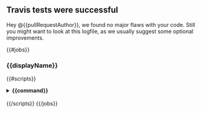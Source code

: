 ## Travis tests were successful
Hey @{{pullRequestAuthor}},
we found no major flaws with your code. Still you might want to look at this logfile, as we usually suggest some optional improvements.

{{#jobs}}
### {{displayName}}
{{#scripts}}
<details>
  <summary>
    <strong>
     {{command}}
    </strong>
  </summary>

```
{{&contents}}
```
</details>
<br />
{{/scripts}}
{{/jobs}}
